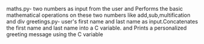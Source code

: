 maths.py- two numbers as input from the user and Performs the basic mathematical operations on these two numbers like add,sub,multification and div
greetings.py- user's first name and last name as input.Concatenates the first name and last name into a C variable. and Prints a personalized greeting message using the 
C variable

